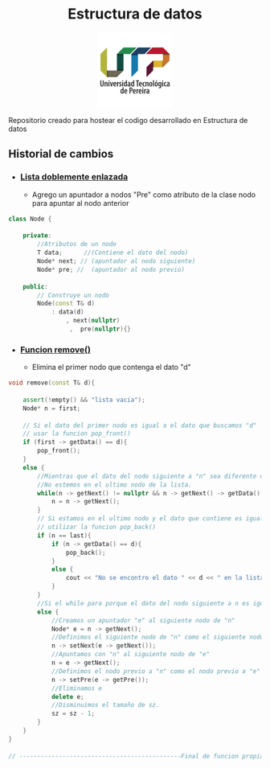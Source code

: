 <center>
<link rel="stylesheet" href="css/retro.css">


# Estructura de datos

<img src="img/utp.png" alt="Logo UTP" width="150" height="150"> 

</center>


Repositorio creado para hostear el codigo desarrollado en Estructura de
datos 

## Historial de cambios

- ### [Lista doblemente enlazada](https://github.com/SanssSep/Data/commit/d5011dcea11a356b56c6cff5c48e03eb9b4217cd)
	- Agrego un apuntador a nodos "Pre" como atributo de la clase nodo para apuntar al nodo anterior     						

``` c++ 
class Node {

	private:
		//Atributos de un nodo
		T data;      //(Contiene el dato del nodo)
		Node* next; // (apuntador al nodo siguiente)
		Node* pre; //  (apuntador al nodo previo)

	public:
		// Construye un nodo
		Node(const T& d) 
			: data(d)
				, next(nullptr)
				 ,	pre(nullptr){}


```
- ### [Funcion remove()](https://github.com/SanssSep/Data/commit/fce6b16f298c671df82267dfd4cb08bd2a39bcff)
	- Elimina el primer nodo que contenga el dato "d"

```c++
void remove(const T& d){

	assert(!empty() && "lista vacia");
	Node* n = first;

	// Si el dato del primer nodo es igual a el dato que buscamos "d" 
	// usar la funcion pop_front()
	if (first -> getData() == d){
		pop_front();
	}
	else {
		//Mientras que el dato del nodo siguiente a "n" sea diferente del dato que buscamos "d" y
		//No estemos en el ultimo nodo de la lista.
		while(n -> getNext() != nullptr && n -> getNext() -> getData() != d) {
			n = n -> getNext();
		}
		// Si estamos en el ultimo nodo y el dato que contiene es igual al dato "d" que buscamos
		// utilizar la funcion pop_back()
		if (n == last){
			if (n -> getData() == d){					
				pop_back();
			}
			else {
				cout << "No se encontro el dato " << d << " en la lista :C";
			}
		}
		//Si el while para porque el dato del nodo siguiente a n es igual que el dato "d" que buscamos
		else {
			//Creamos un apuntador "e" al siguiente nodo de "n"
			Node* e = n -> getNext();
			//Definimos el siguiente nodo de "n" como el siguiente nodo de "e"
			n -> setNext(e -> getNext());
			//Apuntamos con "n" al siguiente nodo de "e"
			n = e -> getNext();
			//Definimos el nodo previo a "n" como el nodo previo a "e"
			n -> setPre(e -> getPre());
			//Eliminamos e
			delete e;
			//Disminuimos el tamaño de sz.
			sz = sz - 1;
		}
	}
}

// ---------------------------------------------Final de funcion propia

```
